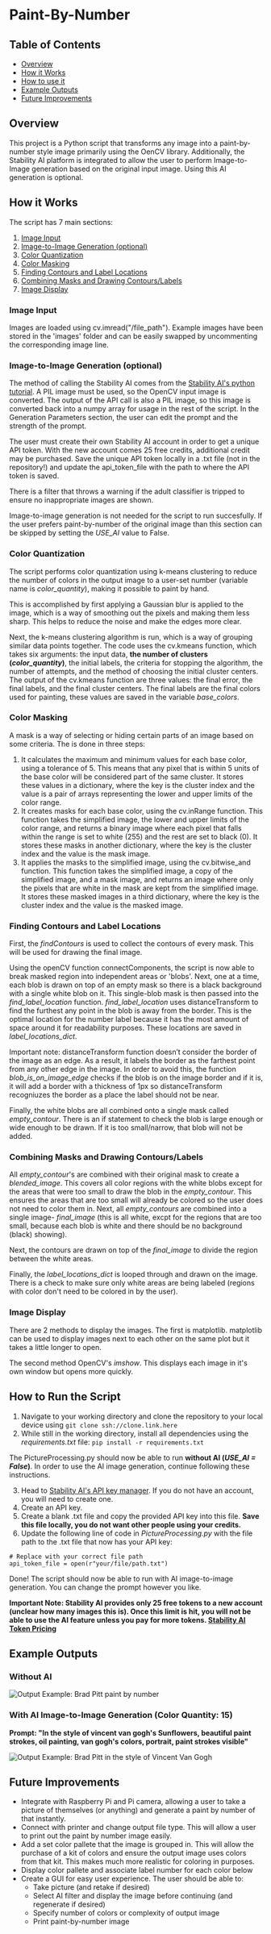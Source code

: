 # Paint-By-Number

## Table of Contents
- [Overview](#overview)
- [How it Works](#how-it-works)
- [How to use it](#how-to-use-it)
- [Example Outputs](#example-outputs)
- [Future Improvements](#future-improvements)

## Overview
This project is a Python script that transforms any image into a paint-by-number style image primarily using the OenCV library. Additionally, the Stability AI platform is integrated to allow the user to perform Image-to-Image generation based on the original input image. Using this AI generation is optional. 

## How it Works
The script has 7 main sections:
1. [Image Input](#image-input)
2. [Image-to-Image Generation (optional)](#image-to-image-generation-optional)
3. [Color Quantization](#color-quantization)
4. [Color Masking](#color-masking)
5. [Finding Contours and Label Locations](#finding-contours-and-label-locations)
6. [Combining Masks and Drawing Contours/Labels](#combining-masks-and-drawing-contourslabels)
7. [Image Display](#image-display)

### Image Input
Images are loaded using cv.imread("/file_path"). Example images have been stored in the 'images' folder and can be easily swapped by uncommenting the corresponding image line.

### Image-to-Image Generation (optional)
The method of calling the Stability AI comes from the [Stability AI's python tutorial](https://platform.stability.ai/docs/features/image-to-image#Python). A PIL image must be used, so the OpenCV input image is converted. The output of the API call is also a PIL image, so this image is converted back into a numpy array for usage in the rest of the script. In the Generation Parameters section, the user can edit the prompt and the strength of the prompt.

The user must create their own Stability AI account in order to get a unique API token. With the new account comes 25 free credits, additional credit may be purchased. Save the unique API token locally in a .txt file (not in the repository!) and update the api_token_file with the path to where the API token is saved.

There is a filter that throws a warning if the adult classifier is tripped to ensure no inappropriate images are shown.

Image-to-image generation is not needed for the script to run succesfully. If the user prefers paint-by-number of the original image than this section can be skipped by setting the *USE_AI* value to False.

### Color Quantization
The script performs color quantization using k-means clustering to reduce the number of colors in the output image to a user-set number (variable name is *color_quantity*), making it possible to paint by hand.

This is accomplished by first applying a Gaussian blur is applied to the image, which is a way of smoothing out the pixels and making them less sharp. This helps to reduce the noise and make the edges more clear.

Next, the k-means clustering algorithm is run, which is a way of grouping similar data points together. The code uses the cv.kmeans function, which takes six arguments: the input data, **the number of clusters (*color_quantity*)**, the initial labels, the criteria for stopping the algorithm, the number of attempts, and the method of choosing the initial cluster centers. The output of the cv.kmeans function are three values: the final error, the final labels, and the final cluster centers. The final labels are the final colors used for painting, these values are saved in the variable *base_colors*.

### Color Masking
 A mask is a way of selecting or hiding certain parts of an image based on some criteria. The is done in three steps:

1. It calculates the maximum and minimum values for each base color, using a tolerance of 5. This means that any pixel that is within 5 units of the base color will be considered part of the same cluster. It stores these values in a dictionary, where the key is the cluster index and the value is a pair of arrays representing the lower and upper limits of the color range.
2. It creates masks for each base color, using the cv.inRange function. This function takes the simplified image, the lower and upper limits of the color range, and returns a binary image where each pixel that falls within the range is set to white (255) and the rest are set to black (0). It stores these masks in another dictionary, where the key is the cluster index and the value is the mask image.
3. It applies the masks to the simplified image, using the cv.bitwise_and function. This function takes the simplified image, a copy of the simplified image, and a mask image, and returns an image where only the pixels that are white in the mask are kept from the simplified image. It stores these masked images in a third dictionary, where the key is the cluster index and the value is the masked image.

### Finding Contours and Label Locations
First, the *findContours* is used to collect the contours of every mask. This will be used for drawing the final image.

Using the openCV function connectComponents, the script is now able to break masked region into independent areas or 'blobs'. Next, one at a time, each blob is drawn on top of an empty mask so there is a black background with a single white blob on it. This single-blob mask is then passed into the *find_label_location* function. *find_label_location* uses distanceTransform to find the furthest any point in the blob is away from the border. This is the optimal location for the number label because it has the most amount of space around it for readability purposes. These locations are saved in *label_locations_dict*.

Important note: distanceTransform function doesn’t consider the border of the image as an edge. As a result, it labels the border as the farthest point from any other edge in the image. In order to avoid this, the function *blob_is_on_image_edge* checks if the blob is on the image border and if it is, it will add a border with a thickness of 1px so distanceTransform recogniuzes the border as a place the label should not be near.

Finally, the white blobs are all combined onto a single mask called *empty_contour*. There is an if statement to check the blob is large enough or wide enough to be drawn. If it is too small/narrow, that blob will not be added. 

### Combining Masks and Drawing Contours/Labels
All *empty_contour*'s are combined with their original mask to create a *blended_image*. This covers all color regions with the white blobs except for the areas that were too small to draw the blob in the *empty_contour*. This ensures the areas that are too small will already be colored so the user does not need to color them in. Next, all *empty_contours* are combined into a single image- *final_image* (this is all white, excpt for the regions that are too small, because each blob is white and there should be no background (black) showing). 

Next, the contours are drawn on top of the *final_image* to divide the region between the white areas. 

Finally, the *label_locations_dict* is looped through and drawn on the image. There is a check to make sure only white areas are being labeled (regions with color don't need to be colored in by the user).

### Image Display
There are 2 methods to display the images. The first is matplotlib. matplotlib can be used to display images next to each other on the same plot but it takes a little longer to open.

The second method OpenCV's *imshow*. This displays each image in it's own window but opens more quickly.

## How to Run the Script

1. Navigate to your working directory and clone the repository to your local device using `git clone ssh://clone.link.here`
2. While still in the working directory, install all dependencies using the *requirements.txt* file: `pip install -r requirements.txt`

The PictureProcessing.py should now be able to run **without AI (*USE_AI = False*)**. In order to use the AI image generation, continue following these instructions.

3. Head to [Stability AI's API key manager](https://platform.stability.ai/account/keys). If you do not have an account, you will need to create one.
4. Create an API key. 
5. Create a blank .txt file and copy the provided API key into this file. **Save this file locally, you do not want other people using your credits.**
6. Update the following line of code in *PictureProcessing.py* with the file path to the .txt file that now has your API key:
```
# Replace with your correct file path
api_token_file = open(r"your/file/path.txt") 
```
Done! The script should now be able to run with AI image-to-image generation. You can change the prompt however you like. 

**Important Note: Stability AI provides only 25 free tokens to a new account (unclear how many images this is). Once this limit is hit, you will not be able to use the AI feature unless you pay for more tokens. [Stability AI Token Pricing](https://platform.stability.ai/account/credits)**


## Example Outputs


### Without AI

![Output Example: Brad Pitt paint by number](./process_pictures/ExampleOutput_BradPittSimple.png)


### With AI Image-to-Image Generation (Color Quantity: 15)
**Prompt: "In the style of vincent van gogh's Sunflowers, beautiful paint strokes, oil painting, van gogh's colors, portrait, paint strokes visible"**

![Output Example: Brad Pitt in the style of Vincent Van Gogh](./process_pictures/ExampleOutput_BradPittVincentVanGogh.png)

## Future Improvements
- Integrate with Raspberry Pi and Pi camera, allowing a user to take a picture of themselves (or anything) and generate a paint by number of that instantly.
- Connect with printer and change output file type. This will allow a user to print out the paint by number image easily.
- Add a set color pallete that the image is grouped in. This will allow the purchase of a kit of colors and ensure the output image uses colors from that kit. This makes much more realistic for coloring in purposes. 
- Display color pallete and associate label number for each color below 
- Create a GUI for easy user experience. The user should be able to:
    - Take picture (and retake if desired)
    - Select AI filter and display the image before continuing (and regenerate if desired)
    - Specify number of colors or complexity of output image
    - Print paint-by-number image